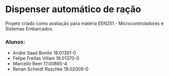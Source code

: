 # Dispenser automático de ração
Projeto criado como avaliação para matéria EEN251 - Microcontroladores e Sistemas Embarcados

### Alunos:
- Andre Saad Bonito 18.01391-0
- Felipe Freitas Villani 19.01370-0
- Marcello Beer 17.00865-4
- Renan Scheidt Reschke 19.02009-0
